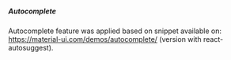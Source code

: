 ##### Autocomplete

Autocomplete feature was applied based on snippet available on: 
https://material-ui.com/demos/autocomplete/ (version with react-autosuggest). 
